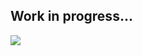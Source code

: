 ## Work in progress...

<div id="badges">
  <a href="https://t.me/agheieff"">
    <img src="https://upload.wikimedia.org/wikipedia/commons/thumb/8/82/Telegram_logo.svg/2048px-Telegram_logo.svg.png"/>
  </a>
</div>
